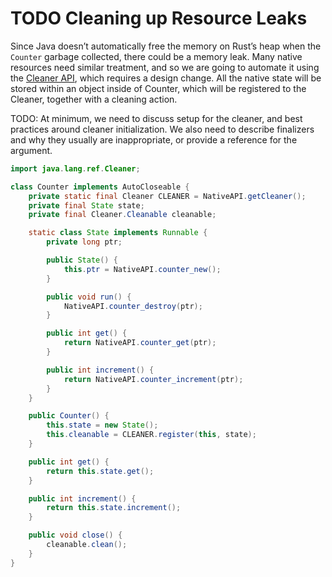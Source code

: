 # TODO Cleaning up Resource Leaks

Since Java doesn’t automatically free the memory on Rust’s heap when the
`Counter` garbage collected, there could be a memory leak. Many native resources
need similar treatment, and so we are going to automate it using the [Cleaner
API](https://docs.oracle.com/javase/9/docs/api/java/lang/ref/Cleaner.html),
which requires a design change. All the native state will be stored within an
object inside of Counter, which will be registered to the Cleaner, together with
a cleaning action.

TODO: At minimum, we need to discuss setup for the cleaner, and best practices
around cleaner initialization. We also need to describe finalizers and why they
usually are inappropriate, or provide a reference for the argument.

```java
import java.lang.ref.Cleaner;

class Counter implements AutoCloseable {
    private static final Cleaner CLEANER = NativeAPI.getCleaner();
    private final State state;
    private final Cleaner.Cleanable cleanable;

    static class State implements Runnable {
        private long ptr;

        public State() {
            this.ptr = NativeAPI.counter_new();
        }

        public void run() {
            NativeAPI.counter_destroy(ptr);
        }

        public int get() {
            return NativeAPI.counter_get(ptr);
        }

        public int increment() {
            return NativeAPI.counter_increment(ptr);
        }
    }

    public Counter() {
        this.state = new State();
        this.cleanable = CLEANER.register(this, state);
    }

    public int get() {
        return this.state.get();
    }

    public int increment() {
        return this.state.increment();
    }

    public void close() {
        cleanable.clean();
    }
}
```


